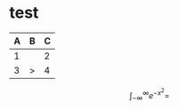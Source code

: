 # test

|A|B|C|
|--|--|--|
|1||2|
|3|>|4|


$$\int_{-\infty}^{\infty} e^ {-x^2} = $$

```ditaa {cmd=true args=["-E"] hide=true}

```
